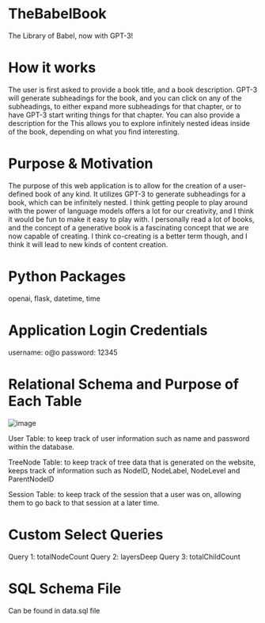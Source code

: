 # TheBabelBook
The Library of Babel, now with GPT-3!

# How it works
The user is first asked to provide a book title, and a book description.
GPT-3 will generate subheadings for the book, and you can click on any of the subheadings, to either expand more subheadings for that chapter, or to have GPT-3 start writing things for that chapter. You can also provide a description for the
This allows you to explore infinitely nested ideas inside of the book, depending on what you find interesting.

# Purpose & Motivation
The purpose of this web application is to allow for the creation of a user-defined book of any kind.
It utilizes GPT-3 to generate subheadings for a book, which can be infinitely nested. I think getting people to play around with the power of language models offers a lot for our creativity, and I think it would be fun to make it easy to play with. I personally read a lot of books, and the concept of a generative book is a fascinating concept that we are now capable of creating. I think co-creating is a better term though, and I think it will lead to new kinds of content creation.

# Python Packages
openai, flask, datetime, time 

# Application Login Credentials
username: o@o
password: 12345

# Relational Schema and Purpose of Each Table
![image](https://user-images.githubusercontent.com/123018982/235201241-34b18173-ddfa-4b5a-864c-7be7152991f5.png)

User Table: to keep track of user information such as name and password within the database. 

TreeNode Table: to keep track of tree data that is generated on the website, keeps track of information such as NodeID, NodeLabel, NodeLevel and ParentNodeID

Session Table: to keep track of the session that a user was on, allowing them to go back to that session at a later time. 

# Custom Select Queries
Query 1: totalNodeCount
Query 2: layersDeep
Query 3: totalChildCount

# SQL Schema File 
Can be found in data.sql file 




